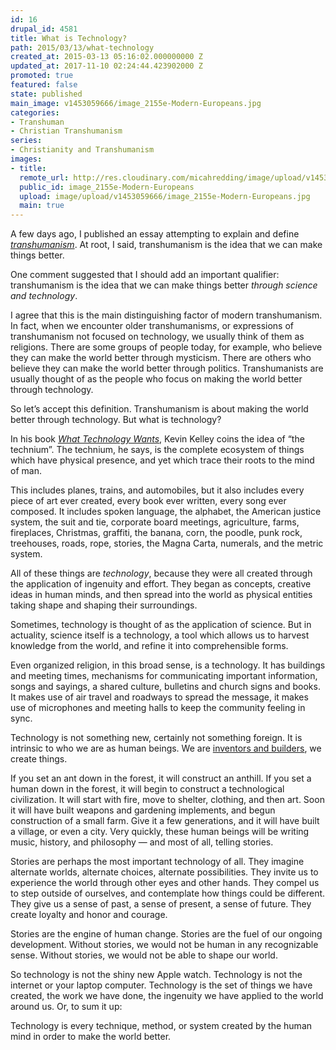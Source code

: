 ```yaml
---
id: 16
drupal_id: 4581
title: What is Technology?
path: 2015/03/13/what-technology
created_at: 2015-03-13 05:16:02.000000000 Z
updated_at: 2017-11-10 02:24:44.423902000 Z
promoted: true
featured: false
state: published
main_image: v1453059666/image_2155e-Modern-Europeans.jpg
categories:
- Transhuman
- Christian Transhumanism
series:
- Christianity and Transhumanism
images:
- title: 
  remote_url: http://res.cloudinary.com/micahredding/image/upload/v1453059666/image_2155e-Modern-Europeans.jpg
  public_id: image_2155e-Modern-Europeans
  upload: image/upload/v1453059666/image_2155e-Modern-Europeans.jpg
  main: true
---
```

A few days ago, I published an essay attempting to explain and define *[transhumanism](http://micahredding.com/blog/2015/02/27/what-transhumanism-and-why-should-christians-care)*. At root, I said, transhumanism is the idea that we can make things better. 

One comment suggested that I should add an important qualifier: transhumanism is the idea that we can make things better *through science and technology*.

I agree that this is the main distinguishing factor of modern transhumanism. In fact, when we encounter older transhumanism*s*, or expressions of transhumanism not focused on technology, we usually think of them as religions. There are some groups of people today, for example, who believe they can make the world better through mysticism. There are others who believe they can make the world better through politics. Transhumanists are usually thought of as the people who focus on making the world better through technology.

So let’s accept this definition. Transhumanism is about making the world better through technology. But what is technology?

In his book *[What Technology Wants](http://www.amazon.com/gp/product/0143120174/ref=as_li_tl?ie=UTF8&camp=1789&creative=390957&creativeASIN=0143120174&linkCode=as2&tag=micahredding-20&linkId=ZFNQ74OKDJHPR7TA)*, Kevin Kelley coins the idea of “the technium”. The technium, he says, is the complete ecosystem of things which have physical presence, and yet which trace their roots to the mind of man. 

This includes planes, trains, and automobiles, but it also includes every piece of art ever created, every book ever written, every song ever composed. It includes spoken language, the alphabet, the American justice system, the suit and tie, corporate board meetings, agriculture, farms, fireplaces, Christmas, graffiti, the banana, corn, the poodle, punk rock, treehouses, roads, rope, stories, the Magna Carta, numerals, and the metric system.

All of these things are *technology*, because they were all created through the application of ingenuity and effort. They began as concepts, creative ideas in human minds, and then spread into the world as physical entities taking shape and shaping their surroundings.

Sometimes, technology is thought of as the application of science. But in actuality, science itself is a technology, a tool which allows us to harvest knowledge from the world, and refine it into comprehensible forms. 

Even organized religion, in this broad sense, is a technology. It has buildings and meeting times, mechanisms for communicating important information, songs and sayings, a shared culture, bulletins and church signs and books. It makes use of air travel and roadways to spread the message, it makes use of microphones and meeting halls to keep the community feeling in sync.

Technology is not something new, certainly not something foreign. It is intrinsic to who we are as human beings. We are [inventors and builders](http://micahredding.com/blog/2013/06/07/iron-man-and-modern-identity-crisis), we create things.

If you set an ant down in the forest, it will construct an anthill. If you set a human down in the forest, it will begin to construct a technological civilization. It will start with fire, move to shelter, clothing, and then art. Soon it will have built weapons and gardening implements, and begun construction of a small farm. Give it a few generations, and it will have built a village, or even a city. Very quickly, these human beings will be writing music, history, and philosophy — and most of all, telling stories.

Stories are perhaps the most important technology of all. They imagine alternate worlds, alternate choices, alternate possibilities. They invite us to experience the world through other eyes and other hands. They compel us to step outside of ourselves, and contemplate how things could be different. They give us a sense of past, a sense of present, a sense of future. They create loyalty and honor and courage. 

Stories are the engine of human change. Stories are the fuel of our ongoing development. Without stories, we would not be human in any recognizable sense. Without stories, we would not be able to shape our world.

So technology is not the shiny new Apple watch. Technology is not the internet or your laptop computer. Technology is the set of things we have created, the work we have done, the ingenuity we have applied to the world around us. Or, to sum it up: 

Technology is every technique, method, or system created by the human mind in order to make the world better.
